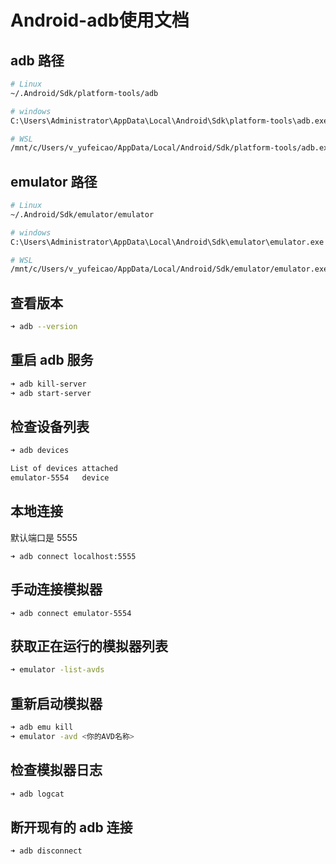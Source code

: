 # Android-adb使用文档

## adb 路径

```sh
# Linux
~/.Android/Sdk/platform-tools/adb

# windows
C:\Users\Administrator\AppData\Local\Android\Sdk\platform-tools\adb.exe

# WSL
/mnt/c/Users/v_yufeicao/AppData/Local/Android/Sdk/platform-tools/adb.exe
```

## emulator 路径

```sh
# Linux
~/.Android/Sdk/emulator/emulator

# windows
C:\Users\Administrator\AppData\Local\Android\Sdk\emulator\emulator.exe

# WSL
/mnt/c/Users/v_yufeicao/AppData/Local/Android/Sdk/emulator/emulator.exe
```

## 查看版本

```sh
➜ adb --version
```

## 重启 adb 服务

```sh
➜ adb kill-server
➜ adb start-server
```

## 检查设备列表

```sh
➜ adb devices

List of devices attached
emulator-5554   device
```

## 本地连接

默认端口是 5555

```shell
➜ adb connect localhost:5555
```

## 手动连接模拟器

```shell
➜ adb connect emulator-5554
```

## 获取正在运行的模拟器列表

```sh
➜ emulator -list-avds
```

## 重新启动模拟器

```sh
➜ adb emu kill
➜ emulator -avd <你的AVD名称>
```

## 检查模拟器日志

```sh
➜ adb logcat
```

## 断开现有的 adb 连接

```sh
➜ adb disconnect
```
